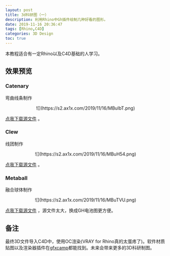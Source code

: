 ```yaml
---
layout: post
title: 3d科研图（一）
description: 利用Rhino中Gh插件绘制几种好看的图形。
date: 2019-11-16 20:36:47
tags: [Rhino,C4D]
categories: 3D Design
toc: true
---
```

本教程适合有一定Rhino以及C4D基础的人学习。
## 效果预览

### Catenary
弯曲线条制作
<center>![](https://s2.ax1x.com/2019/11/16/MBuIbT.png) </center>

[点我下载源文件](https://pan.baidu.com/s/1BcRBbGOczZSoDTxqb_TX9g) 。

### Clew
线团制作
<center>![](https://s2.ax1x.com/2019/11/16/MBuH54.png) </center>

[点我下载源文件](https://pan.baidu.com/s/1fhvbkq3_2XE02djqhm408g) 。

### Metaball
融合球体制作
<center>![](https://s2.ax1x.com/2019/11/16/MBuTVU.png) </center>

[点我下载源文件](https://pan.baidu.com/s/1zwlwnivMs2Aa4hC02vnLuA) ，源文件太大，换成GH电池图更方便。

## 备注
最终3D文件导入C4D中，使用OC渲染(VRAY for Rhino真的太蛋疼了)。软件材质贴图以及渲染器插件在[gfxcamp](http://www.gfxcamp.com/category/software/)都能找到。未来会带来更多的3D科研制图。


